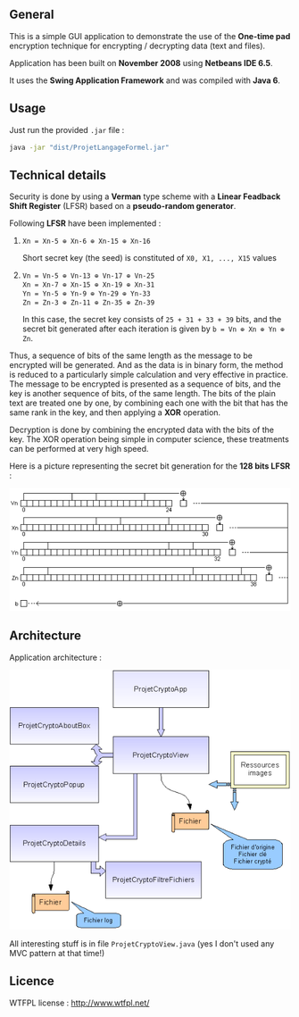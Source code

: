## General

This is a simple GUI application to demonstrate the use of the **One-time pad** encryption technique for
encrypting / decrypting data (text and files).

Application has been built on **November 2008** using **Netbeans IDE 6.5**.

It uses the **Swing Application Framework** and was compiled with **Java 6**.

## Usage

Just run the provided `.jar` file :

```bash
java -jar "dist/ProjetLangageFormel.jar"
```

## Technical details

Security is done by using a **Verman** type scheme with a **Linear Feadback Shift Register** (LFSR) based on a **pseudo-random generator**.

Following **LFSR** have been implemented :

1. ```
   Xn = Xn-5 ⊕ Xn-6 ⊕ Xn-15 ⊕ Xn-16
   ```

   Short secret key (the seed) is constituted of `X0, X1, ..., X15` values

2. ```
   Vn = Vn-5 ⊕ Vn-13 ⊕ Vn-17 ⊕ Vn-25
   Xn = Xn-7 ⊕ Xn-15 ⊕ Xn-19 ⊕ Xn-31
   Yn = Yn-5 ⊕ Yn-9 ⊕ Yn-29 ⊕ Yn-33
   Zn = Zn-3 ⊕ Zn-11 ⊕ Zn-35 ⊕ Zn-39
   ```

   In this case, the secret key consists of `25 + 31 + 33 + 39` bits, and the secret bit generated
   after each iteration is given by `b = Vn ⊕ Xn ⊕ Yn ⊕ Zn`.

Thus, a sequence of bits of the same length as the message to be encrypted will be generated.
And as the data is in binary form, the method is reduced to a particularly simple calculation and very effective in practice.
The message to be encrypted is presented as a sequence of bits, and the key is another sequence of bits, of the same length.
The bits of the plain text are treated one by one, by combining each one with the bit that has the same rank in the key, and then applying a **XOR** operation.

Decryption is done by combining the encrypted data with the bits of the key.
The XOR operation being simple in computer science, these treatments can be performed at very high speed.

Here is a picture representing the secret bit generation for the **128 bits LFSR** :

![Secret bit generation picture](doc/secret_bit_generation.png?raw=true "Secret bit generation")

## Architecture

Application architecture :

![Application architecture schema](doc/architecture.png?raw=true "Architecture")

All interesting stuff is in file `ProjetCryptoView.java` (yes I don't used any MVC pattern at that time!)

## Licence

WTFPL license : http://www.wtfpl.net/